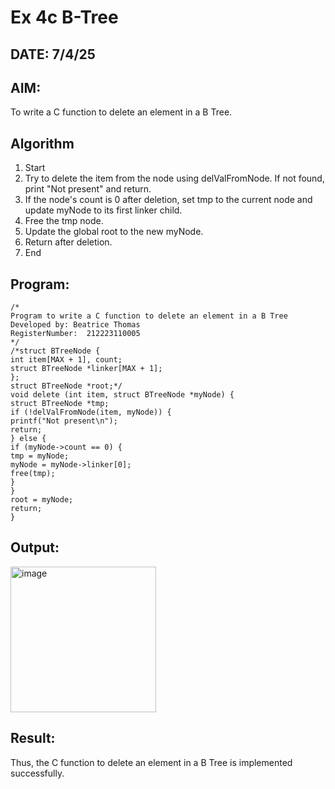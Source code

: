 # Ex 4c B-Tree
## DATE: 7/4/25
## AIM:
To write a C function to delete an element in a B Tree.
## Algorithm
1. Start 
2. Try to delete the item from the node using delValFromNode. If not found, print "Not 
present" and return. 
3. If the node's count is 0 after deletion, set tmp to the current node and update myNode to its 
first linker child. 
4. Free the tmp node. 
5. Update the global root to the new myNode. 
6. Return after deletion. 
7. End 

## Program:
```
/*
Program to write a C function to delete an element in a B Tree
Developed by: Beatrice Thomas
RegisterNumber:  212223110005
*/
/*struct BTreeNode { 
int item[MAX + 1], count; 
struct BTreeNode *linker[MAX + 1]; 
}; 
struct BTreeNode *root;*/ 
void delete (int item, struct BTreeNode *myNode) { 
struct BTreeNode *tmp; 
if (!delValFromNode(item, myNode)) { 
printf("Not present\n"); 
return; 
} else { 
if (myNode->count == 0) { 
tmp = myNode; 
myNode = myNode->linker[0]; 
free(tmp); 
} 
} 
root = myNode; 
return; 
}
```

## Output:
<img width="233" alt="image" src="https://github.com/user-attachments/assets/71c3de9e-4d35-441b-b2d9-8ce9622a4d46" />



## Result:
Thus, the C function to delete an element in a B Tree is implemented successfully.
